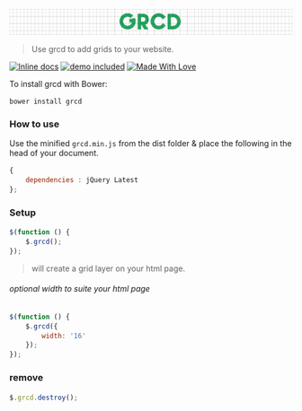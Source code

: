 ![grcd](img/grcd.png)

> Use grcd to add grids to your website.

[![Inline docs](http://inch-ci.org/github/chetanraj/grcd.svg?branch=master)](http://inch-ci.org/github/chetanraj/grcd) 
[![demo included](https://img.shields.io/badge/demo-included-brightgreen.svg)](http://codepen.io/chetanraj/full/yOgGxr/)
[![Made With Love](https://img.shields.io/badge/Made%20With-Love-orange.svg)](https://github.com/chetanraj/grcd)

To install grcd with Bower:

```
bower install grcd
```

### How to use

Use the minified ```grcd.min.js``` from the dist folder & place the following in the head of your document.

```js
{
	dependencies : jQuery Latest
};
```

### Setup

```js
$(function () {
    $.grcd();
});
```

> will create a grid layer on your html page.

###### optional width to suite your html page

```js
$(function () {
    $.grcd({
        width: '16'
    });
});
```

### remove

```js
$.grcd.destroy();
```
